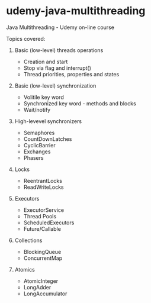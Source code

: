 # udemy-java-multithreading
Java Multithreading - Udemy on-line course

Topics covered:
  1. Basic (low-level) threads operations
     * Creation and start
     * Stop via flag and interrupt()
     * Thread priorities, properties and states
     
  2. Basic (low-level) synchronization 
     * Volitile key word
     * Synchronized key word - methods and blocks
     * Wait/notify
     
  3. High-levevel synchronizers
     * Semaphores
     * CountDownLatches
     * CyclicBarrier
     * Exchanges
     * Phasers
     
  4. Locks
     * ReentrantLocks
     * ReadWriteLocks
     
  5. Executors
     * ExecutorService
     * Thread Pools
     * ScheduledExecutors
     * Future/Callable
     
  6. Collections
     * BlockingQueue
     * ConcurrentMap
     
  7. Atomics
     * AtomicInteger
     * LongAdder
     * LongAccumulator

